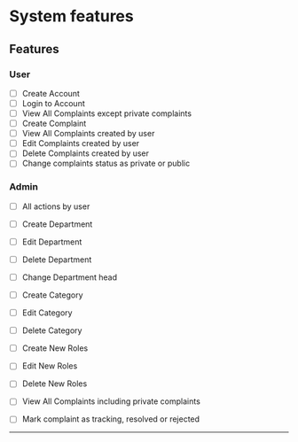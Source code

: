 # System features

## Features

### User

- [ ] Create Account
- [ ] Login to Account
- [ ] View All Complaints except private complaints
- [ ] Create Complaint
- [ ] View All Complaints created by user
- [ ] Edit Complaints created by user
- [ ] Delete Complaints created by user
- [ ] Change complaints status as private or public

### Admin

- [ ] All actions by user
- [ ] Create Department
- [ ] Edit Department
- [ ] Delete Department
- [ ] Change Department head

- [ ] Create Category
- [ ] Edit Category
- [ ] Delete Category

- [ ] Create New Roles
- [ ] Edit New Roles
- [ ] Delete New Roles

- [ ] View All Complaints including private complaints
- [ ] Mark complaint as tracking, resolved or rejected

---
